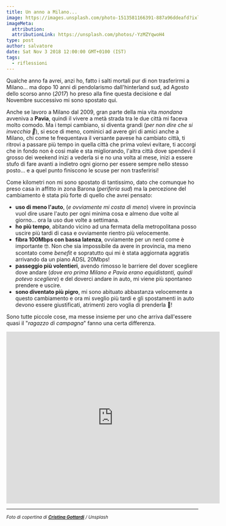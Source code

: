 ```yaml
---
title: Un anno a Milano...
image: https://images.unsplash.com/photo-1513581166391-887a96ddeafd?ixlib=rb-1.2.1&ixid=eyJhcHBfaWQiOjEyMDd9&auto=format&fit=crop&w=1350&q=80
imageMeta:
  attribution:
  attributionLink: https://unsplash.com/photos/-YzMZYqwoH4
type: post
author: salvatore
date: Sat Nov 3 2018 12:00:00 GMT+0100 (IST)
tags:
  - riflessioni
---
```


Qualche anno fa avrei, anzi ho, fatto i salti mortali pur di non trasferirmi a Milano... ma dopo 10 anni di pendolarismo dall'hinterland sud, ad Agosto dello scorso anno (*2017*) ho preso alla fine questa decisione e dal Novembre successivo mi sono spostato qui.

Anche se lavoro a Milano dal 2009, gran parte della mia vita *mondana* avveniva a **Pavia**, quindi il vivere a metà strada tra le due città mi faceva molto comodo. Ma i tempi cambiano, si diventa grandi (*per non dire che si invecchia 🤣*), si esce di meno, cominici ad avere giri di amici anche a Milano, chi come te frequentava il versante pavese ha cambiato città, ti ritrovi a passare più tempo in quella città che prima volevi evitare, ti accorgi che in fondo non è cosi male e sta migliorando, l'altra città dove spendevi il grosso dei weekend inizi a vederla si e no una volta al mese, inizi a essere stufo di fare avanti a indietro ogni giorno per essere sempre nello stesso posto... e a quel punto finiscono le scuse per non trasferirisi!

Come kilometri non mi sono spostato di tantissimo, dato che comunque ho preso casa in affitto in zona Barona (*periferia sud*) ma la percezione del cambiamento è stata più forte di quello che avrei pensato:

* **uso di meno l'auto**, (*e ovviamente mi costa di meno*) vivere in provincia vuol dire usare l'auto per ogni minima cosa e almeno due volte al giorno... ora la uso due volte a settimana.
* **ho più tempo**, abitando vicino ad una fermata della metropolitana posso uscire più tardi di casa e ovviamente rientro più velocemente.
* **fibra 100Mbps con bassa latenza**, ovviamente per un nerd come è importante 🤓. Non che sia impossibile da avere in provincia, ma meno scontato come *benefit* e sopratutto qui mi è stata aggiornata aggratis arrivando da un piano ADSL 20Mbps!
* **passeggio più volentieri**, avendo rimosso le barriere del dover scegliere dove andare (*dove ero prima Milano e Pavia erano equidistanti, quindi potevo scegliere*) e del doverci andare in auto, mi viene più spontaneo prendere e uscire.
* **sono diventato più pigro**, mi sono abituato abbastanza velocemente a questo cambiamento e ora mi sveglio più tardi e gli spostamenti in auto devono essere giustificati, atrimenti zero voglia di prenderla 🤣!

Sono tutte piccole cose, ma messe insieme per uno che arriva dall'essere quasi il "*ragazzo di campagna*" fanno una certa differenza.

<iframe width="560" height="450" src="https://www.youtube.com/embed/p6tRfEhPdaw" frameborder="0" allow="accelerometer; autoplay; encrypted-media; gyroscope; picture-in-picture" allowfullscreen></iframe>

---

<small>*Foto di copertina di **[Cristina Gottardi](https://unsplash.com/photos/-YzMZYqwoH4)** / Unsplash*</small>